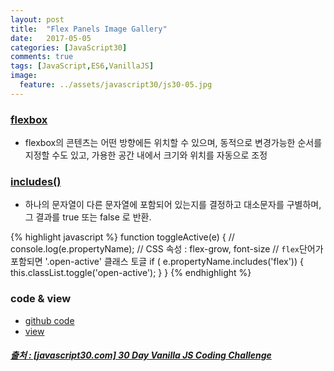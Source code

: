 ```yaml
---
layout: post
title:  "Flex Panels Image Gallery"
date:   2017-05-05
categories: [JavaScript30]
comments: true
tags: [JavaScript,ES6,VanillaJS]
image:
  feature: ../assets/javascript30/js30-05.jpg
---
```


### [flexbox](https://css-tricks.com/snippets/css/a-guide-to-flexbox/)
- flexbox의 콘텐츠는 어떤 방향에든 위치할 수 있으며, 동적으로 변경가능한 순서를 지정할 수도 있고, 가용한 공간 내에서 크기와 위치를 자동으로 조정

<!--more-->

### [includes()](https://developer.mozilla.org/ko/docs/Web/JavaScript/Reference/Global_Objects/String/includes)
- 하나의 문자열이 다른 문자열에 포함되어 있는지를 결정하고 대소문자를 구별하며, 그 결과를 true 또는 false 로 반환.

{% highlight javascript %}
function toggleActive(e) {
    // console.log(e.propertyName); // CSS 속성 : flex-grow, font-size
    // `flex`단어가 포함되면 '.open-active' 클래스 토글
    if ( e.propertyName.includes('flex')) {
        this.classList.toggle('open-active');
    }
}
{% endhighlight %}

### code & view
- [github code](https://github.com/rockquai/JavaScript30/tree/master/05-Flex%20Panels%20Image%20Gallery/script.js)
- [view](https://rockquai.github.io/JavaScript30/05-Flex%20Panels%20Image%20Gallery/)

##### [출처 : [javascript30.com] 30 Day Vanilla JS Coding Challenge](https://javascript30.com/)
